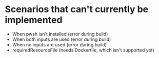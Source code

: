# Scenarios that can't currently be implemented

- When pwsh isn't installed (error during build)
- When both inputs are used (error during build)
- When no inputs are used (error during build)
- requiredResourceFile (needs Dockerfile, which isn't supported yet)

